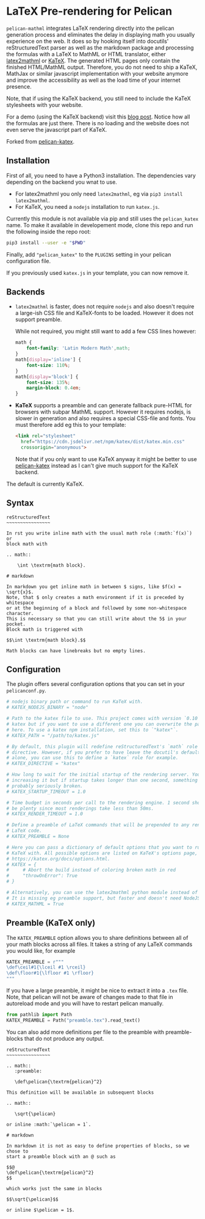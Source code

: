# LaTeX Pre-rendering for Pelican

`pelican-mathml` integrates LaTeX rendering directly into the pelican generation
process and eliminates the delay in displaying math you usually experience on
the web. It does so by hooking itself into docutils' reStructuredText parser as
well as the markdown package and processing the formulas with a LaTeX to MathML
or HTML translator, either
[latex2mathml](https://github.com/roniemartinez/latex2mathml) or
[KaTeX](https://github.com/KaTeX/KaTeX).
The generated HTML pages only contain the finished HTML/MathML output.
Therefore, you do not need to ship a KaTeX, MathJax or similar
javascript implementation with your website anymore and improve the
accessibility as well as the load time of your internet presence.

Note, that if using the KaTeX backend, you still need to include the KaTeX
stylesheets with your website.

For a demo (using the KaTeX backend) visit this [blog
post](https://martenlienen.com/blog/sampling-k-partite-graph-edges/). Notice how all
the formulas are just there. There is no loading and the website does not even
serve the javascript part of KaTeX.

Forked from [pelican-katex](https://github.com/martenlienen/pelican-katex).

## Installation

First of all, you need to have a Python3 installation.
The dependencies vary depending on the backend you wnat to use.
 - For latex2mathml you only need `latex2mathml`, eg via
   `pip3 install latex2mathml`.
 - For KaTeX, you need a `nodejs` installation to run `katex.js`.

Currently this module is not available via pip and
still uses the `pelican_katex` name.
To make it available in developement mode, clone this repo and run the
following inside the repo root:
```sh
pip3 install --user -e "$PWD"
```
Finally, add `"pelican_katex"` to the `PLUGINS` setting
in your pelican configuration file.

If you previously used `katex.js` in your template,
you can now remove it.

## Backends

 - `latex2mathml` is faster, does not require `nodejs`
    and also doesn't require a large-ish CSS file and KaTeX-fonts
    to be loaded.
    However it does not support preamble.

    While not required, you might still want to add a few CSS lines however:
    ```css
    math {
        font-family: 'Latin Modern Math',math;
    }
    math[display='inline'] {
        font-size: 110%;
    }
    math[display='block'] {
        font-size: 135%;
        margin-block: 0.4em;
    }
    ```

 - **KaTeX** supports a preamble and can generate fallback pure-HTML
    for browsers with subpar MathML support.
    However it requires nodejs, is slower in generation and also requires a
    special CSS-file and fonts. You must therefore add eg this to your template:
    ```html
    <link rel="stylesheet"
      href="https://cdn.jsdelivr.net/npm/katex/dist/katex.min.css"
      crossorigin="anonymous">
    ```

    Note that if you only want to use KaTeX anyway it might be better to use
    [pelican-katex](https://github.com/martenlienen/pelican-katex) instead
    as I can't give much support for the KaTeX backend.

The default is currently KaTeX.

## Syntax

```
reStructuredText
~~~~~~~~~~~~~~~~

In rst you write inline math with the usual math role (:math:`f(x)`) or
block math with

.. math::

    \int \textrm{math block}.

# markdown

In markdown you get inline math in between $ signs, like $f(x) = \sqrt{x}$.
Note, that $ only creates a math environment if it is preceded by whitespace
or at the beginning of a block and followed by some non-whitespace character.
This is necessary so that you can still write about the 5$ in your pocket.
Block math is triggered with

$$\int \textrm{math block}.$$

Math blocks can have linebreaks but no empty lines.
```

## Configuration

The plugin offers several configuration options that you can set in your
`pelicanconf.py`.

```python
# nodejs binary path or command to run KaTeX with.
# KATEX_NODEJS_BINARY = "node"

# Path to the katex file to use. This project comes with version `0.10` of
# katex but if you want to use a different one you can overwrite the path
# here. To use a katex npm installation, set this to `"katex"`.
# KATEX_PATH = "/path/to/katex.js"

# By default, this plugin will redefine reStructuredText's `math` role and
# directive. However, if you prefer to have leave the docutil's defaults
# alone, you can use this to define a `katex` role for example.
# KATEX_DIRECTIVE = "katex"

# How long to wait for the initial startup of the rendering server. You can
# increasing it but if startup takes longer than one second, something is
# probably seriously broken.
# KATEX_STARTUP_TIMEOUT = 1.0

# Time budget in seconds per call to the rendering engine. 1 second should
# be plenty since most renderings take less than 50ms.
# KATEX_RENDER_TIMEOUT = 1.0

# Define a preamble of LaTeX commands that will be prepended to any rendered
# LaTeX code.
# KATEX_PREAMBLE = None

# Here you can pass a dictionary of default options that you want to run
# KaTeX with. All possible options are listed on KaTeX's options page,
# https://katex.org/docs/options.html.
# KATEX = {
#     # Abort the build instead of coloring broken math in red
#     "throwOnError": True
# }

# Alternatively, you can use the latex2mathml python module instead of KaTeX
# It is missing eg preamble support, but faster and doesn't need NodeJS
# KATEX_MATHML = True
```

## Preamble (KaTeX only)

The `KATEX_PREAMBLE` option allows you to share definitions between all of your
math blocks across all files. It takes a string of any LaTeX commands you would
like, for example

```python
KATEX_PREAMBLE = r"""
\def\ceil#1{\lceil #1 \rceil}
\def\floor#1{\lfloor #1 \rfloor}
"""
```

If you have a large preamble, it might be nice to extract it into a `.tex` file.
Note, that pelican will not be aware of changes made to that file in autoreload
mode and you will have to restart pelican manually.

```python
from pathlib import Path
KATEX_PREAMBLE = Path("preamble.tex").read_text()
```

You can also add more definitions per file to the preamble with preamble-blocks
that do not produce any output.

```
reStructuredText
~~~~~~~~~~~~~~~~

.. math::
   :preamble:

   \def\pelican{\textrm{pelican}^2}

This definition will be available in subsequent blocks

.. math::

   \sqrt{\pelican}

or inline :math:`\pelican = 1`.

# markdown

In markdown it is not as easy to define properties of blocks, so we chose to
start a preamble block with an @ such as

$$@
\def\pelican{\textrm{pelican}^2}
$$

which works just the same in blocks

$$\sqrt{\pelican}$$

or inline $\pelican = 1$.
```
